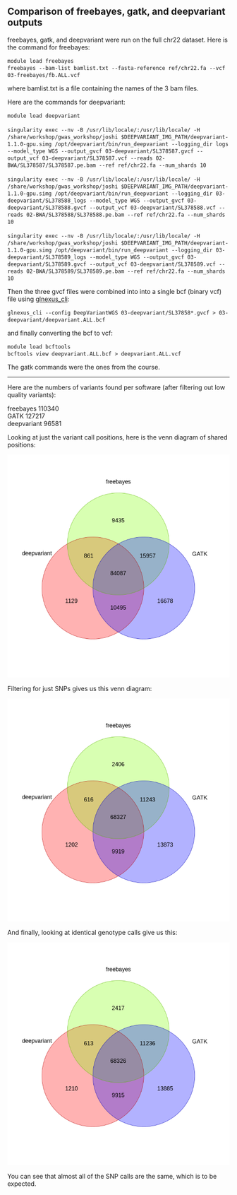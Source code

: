 Comparison of freebayes, gatk, and deepvariant outputs
-------------------------------------------------------

freebayes, gatk, and deepvariant were run on the full chr22 dataset. Here is the command for freebayes:

	module load freebayes
	freebayes --bam-list bamlist.txt --fasta-reference ref/chr22.fa --vcf 03-freebayes/fb.ALL.vcf

where bamlist.txt is a file containing the names of the 3 bam files.


Here are the commands for deepvariant:

	module load deepvariant

	singularity exec --nv -B /usr/lib/locale/:/usr/lib/locale/ -H /share/workshop/gwas_workshop/joshi $DEEPVARIANT_IMG_PATH/deepvariant-1.1.0-gpu.simg /opt/deepvariant/bin/run_deepvariant --logging_dir logs --model_type WGS --output_gvcf 03-deepvariant/SL378587.gvcf --output_vcf 03-deepvariant/SL378587.vcf --reads 02-BWA/SL378587/SL378587.pe.bam --ref ref/chr22.fa --num_shards 10

	singularity exec --nv -B /usr/lib/locale/:/usr/lib/locale/ -H /share/workshop/gwas_workshop/joshi $DEEPVARIANT_IMG_PATH/deepvariant-1.1.0-gpu.simg /opt/deepvariant/bin/run_deepvariant --logging_dir 03-deepvariant/SL378588_logs --model_type WGS --output_gvcf 03-deepvariant/SL378588.gvcf --output_vcf 03-deepvariant/SL378588.vcf --reads 02-BWA/SL378588/SL378588.pe.bam --ref ref/chr22.fa --num_shards 10

	singularity exec --nv -B /usr/lib/locale/:/usr/lib/locale/ -H /share/workshop/gwas_workshop/joshi $DEEPVARIANT_IMG_PATH/deepvariant-1.1.0-gpu.simg /opt/deepvariant/bin/run_deepvariant --logging_dir 03-deepvariant/SL378589_logs --model_type WGS --output_gvcf 03-deepvariant/SL378589.gvcf --output_vcf 03-deepvariant/SL378589.vcf --reads 02-BWA/SL378589/SL378589.pe.bam --ref ref/chr22.fa --num_shards 10

Then the three gvcf files were combined into into a single bcf (binary vcf) file using [glnexus_cli](https://github.com/dnanexus-rnd/GLnexus/releases):

	glnexus_cli --config DeepVariantWGS 03-deepvariant/SL37858*.gvcf > 03-deepvariant/deepvariant.ALL.bcf

and finally converting the bcf to vcf:

	module load bcftools
	bcftools view deepvariant.ALL.bcf > deepvariant.ALL.vcf


The gatk commands were the ones from the course.

---

Here are the numbers of variants found per software (after filtering out low quality variants):

freebayes    110340   
GATK         127217   
deepvariant  96581    


Looking at just the variant call positions, here is the venn diagram of shared positions:

![venn diagram](venn.png)


Filtering for just SNPs gives us this venn diagram:

![venn diagram](venn2.png)


And finally, looking at identical genotype calls give us this:

![venn diagram](venn3.png)


You can see that almost all of the SNP calls are the same, which is to be expected.